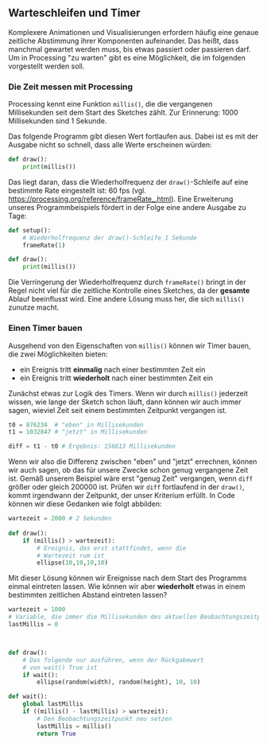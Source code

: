 ## Warteschleifen und Timer

Komplexere Animationen und Visualisierungen erfordern häufig eine genaue zeitliche Abstimmung ihrer Komponenten aufeinander. Das heißt, dass manchmal gewartet werden muss, bis etwas passiert oder passieren darf. Um in Processing "zu warten" gibt es eine Möglichkeit, die im folgenden vorgestellt werden soll.

### Die Zeit messen mit Processing

Processing kennt eine Funktion `millis()`, die die vergangenen Millisekunden seit dem Start des Sketches zählt. Zur Erinnerung: 1000 Millisekunden sind 1 Sekunde.

Das folgende Programm gibt diesen Wert fortlaufen aus. Dabei ist es mit der Ausgabe nicht so schnell, dass alle Werte erscheinen würden:

```python
def draw():
    print(millis())
```

Das liegt daran, dass die Wiederholfrequenz der `draw()`-Schleife auf eine bestimmte Rate eingestellt ist: 60 fps (vgl. https://processing.org/reference/frameRate_.html). Eine Erweiterung unseres Programmbeispiels fördert in der Folge eine andere Ausgabe zu Tage:

```python
def setup():
    # Wiederholfrequenz der draw()-Schleife 1 Sekunde
    frameRate(1)

def draw():
    print(millis())
```

Die Verringerung der Wiederholfrequenz durch `frameRate()` bringt in der Regel nicht viel für die zeitliche Kontrolle eines Sketches, da der **gesamte** Ablauf beeinflusst wird. Eine andere Lösung muss her, die sich `millis()` zunutze macht.

### Einen Timer bauen

Ausgehend von den Eigenschaften von `millis()` können wir Timer bauen, die zwei Möglichkeiten bieten:

- ein Ereignis tritt **einmalig** nach einer bestimmten Zeit ein
- ein Ereignis tritt **wiederholt** nach einer bestimmten Zeit ein

Zunächst etwas zur Logik des Timers. Wenn wir durch `millis()` jederzeit wissen, wie lange der Sketch schon läuft, dann können wir auch immer sagen, wieviel Zeit seit einem bestimmten Zeitpunkt vergangen ist.

```python
t0 = 876234  # "eben" in Millisekunden
t1 = 1032847 # "jetzt" in Millisekunden

diff = t1 - t0 # Ergebnis: 156613 Millisekunden
```

Wenn wir also die Differenz zwischen "eben" und "jetzt" errechnen, können wir auch sagen, ob das für unsere Zwecke schon genug vergangene Zeit ist. Gemäß unserem Beispiel wäre erst "genug Zeit" vergangen, wenn `diff` größer oder gleich 200000 ist. Prüfen wir `diff` fortlaufend in der `draw()`, kommt irgendwann der Zeitpunkt, der unser Kriterium erfüllt. In Code können wir diese Gedanken wie folgt abbilden:

```python
wartezeit = 2000 # 2 Sekunden
    
def draw():
    if (millis() > wartezeit):
        # Ereignis, das erst stattfindet, wenn die 
        # Wartezeit rum ist
        ellipse(10,10,10,10)
```

Mit dieser Lösung können wir Ereignisse nach dem Start des Programms einmal eintreten lassen. Wie können wir aber **wiederholt** etwas in einem bestimmten zeitlichen Abstand eintreten lassen?

```python
wartezeit = 1000
# Variable, die immer die Millisekunden des aktuellen Beobachtungszeitpunkts speichert
lastMillis = 0



def draw():
    # Das folgende nur ausführen, wenn der Rückgabewert
    # von wait() True ist
    if wait():
        ellipse(random(width), random(height), 10, 10)

def wait():
    global lastMillis
    if ((millis() - lastMillis) > wartezeit):
        # Den Beobachtungszeitpunkt neu setzen
        lastMillis = millis()
        return True
```


